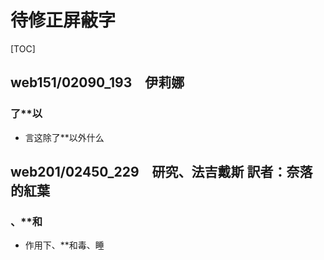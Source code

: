 # 待修正屏蔽字

[TOC]

## web151/02090_193　伊莉娜

### 了**以

- 言这除了**以外什么


## web201/02450_229　研究、法吉戴斯 訳者：奈落的紅葉

### 、**和

- 作用下、**和毒、睡
